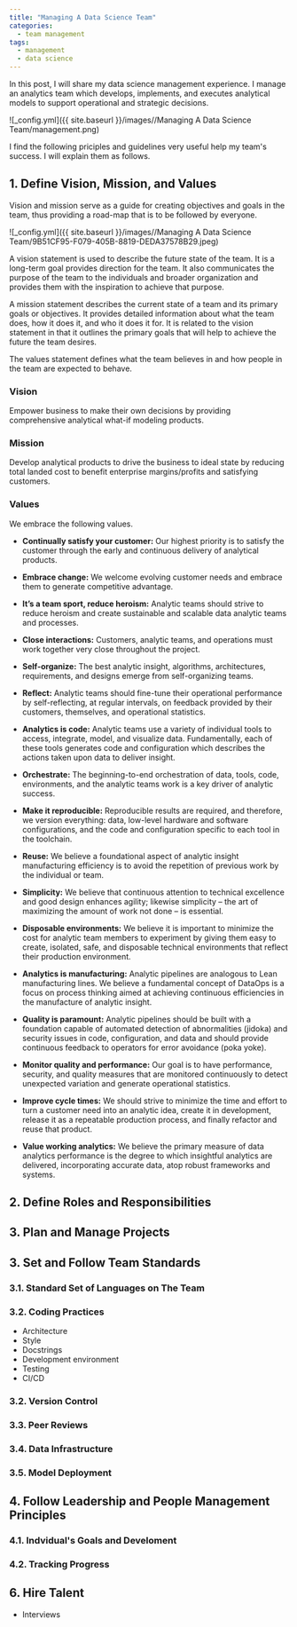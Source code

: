 ```yaml
---
title: "Managing A Data Science Team"
categories:
  - team management
tags:
  - management
  - data science
--- 
```


In this post, I will share my data science management experience. 
I manage an analytics team which 
develops, implements, and executes 
analytical models to support operational and
strategic decisions. 

![_config.yml]({{ site.baseurl }}/images//Managing A Data Science Team/management.png)

I find the following priciples and guidelines very useful help my team's success. 
I will explain them as follows. 

## 1. Define Vision, Mission, and Values

Vision and mission serve as a guide for creating objectives and goals in the team, 
thus providing a road-map that is to be followed by everyone.

![_config.yml]({{ site.baseurl }}/images//Managing A Data Science Team/9B51CF95-F079-405B-8819-DEDA37578B29.jpeg)

A vision statement is used to describe the future state of the team. 
It is a long-term goal provides direction for the team. 
It also communicates the purpose of the team to the individuals 
and broader organization and provides them with the inspiration to achieve that purpose.

A mission statement describes the current state of a team 
and its primary goals or objectives. 
It provides detailed information about what the team does, how it does it, and who it does it for. 
It is related to the vision statement in that it outlines the primary goals that will help to achieve the future the team desires.

The values statement defines what the team believes in and how people in the team are expected to behave.

### Vision

Empower business to make their own decisions by providing
comprehensive analytical what-if modeling products.

### Mission

Develop analytical products to drive the business to ideal state by reducing 
total landed cost to benefit enterprise margins/profits and satisfying customers.

### Values

We embrace the following values.

- **Continually satisfy your customer:** 
Our highest priority is to satisfy the customer through 
the early and continuous delivery of analytical products.

- **Embrace change:** We welcome evolving customer needs and 
embrace them to generate competitive advantage.

- **It’s a team sport, reduce heroism:** Analytic teams should strive to reduce heroism and create sustainable and scalable data analytic teams and processes.
- **Close interactions:** Customers, analytic teams, and operations must work together very close throughout the project.
- **Self-organize:** The best analytic insight, algorithms, architectures, requirements, and designs emerge from self-organizing teams.
- **Reflect:** Analytic teams should fine-tune their operational performance by self-reflecting, at regular intervals, on feedback provided by their customers, themselves, and operational statistics.
- **Analytics is code:** Analytic teams use a variety of individual tools to access, integrate, model, and visualize data. Fundamentally, each of these tools generates code and configuration which describes the actions taken upon data to deliver insight.
- **Orchestrate:** The beginning-to-end orchestration of data, tools, code, environments, and the analytic teams work is a key driver of analytic success.
- **Make it reproducible:** Reproducible results are required, and therefore, we version everything: data, low-level hardware and software configurations, and the code and configuration specific to each tool in the toolchain.
- **Reuse:** We believe a foundational aspect of analytic insight manufacturing efficiency is to avoid the repetition of previous work by the individual or team.
- **Simplicity:** We believe that continuous attention to technical excellence and good design enhances agility; likewise simplicity – the art of maximizing the amount of work not done – is essential.
- **Disposable environments:** We believe it is important to minimize the cost for analytic team members to experiment by giving them easy to create, isolated, safe, and disposable technical environments that reflect their production environment.
- **Analytics is manufacturing:** Analytic pipelines are analogous to Lean manufacturing lines. We believe a fundamental concept of DataOps is a focus on process thinking aimed at achieving continuous efficiencies in the manufacture of analytic insight.
- **Quality is paramount:** Analytic pipelines should be built with a foundation capable of automated detection of abnormalities (jidoka) and security issues in code, configuration, and data and should provide continuous feedback to operators for error avoidance (poka yoke).
- **Monitor quality and performance:** Our goal is to have performance, security, and quality measures that are monitored continuously to detect unexpected variation and generate operational statistics.
- **Improve cycle times:** We should strive to minimize the time and effort to turn a customer need into an analytic idea, create it in development, release it as a repeatable production process, and finally refactor and reuse that product.
- **Value working analytics:** We believe the primary measure of data analytics performance is the degree to which insightful analytics are delivered, incorporating accurate data, atop robust frameworks and systems.




## 2. Define Roles and Responsibilities

## 3. Plan and Manage Projects

## 3. Set and Follow Team Standards

### 3.1. Standard Set of Languages on The Team

### 3.2. Coding Practices

- Architecture
- Style
- Docstrings
- Development environment
- Testing
- CI/CD

### 3.2. Version Control

### 3.3. Peer Reviews

### 3.4. Data Infrastructure

### 3.5. Model Deployment

## 4. Follow Leadership and People Management Principles

### 4.1. Indvidual's Goals and Develoment
### 4.2. Tracking Progress

## 6. Hire Talent

- Interviews


